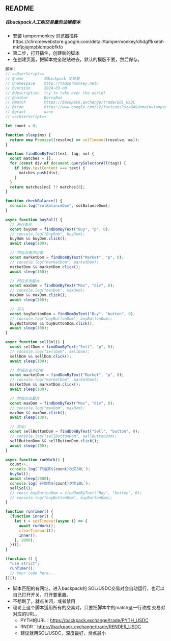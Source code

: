 ## README

#####  在backpack人工刷交易量的油猴脚本
- 安装 tampermonkey 浏览器插件https://chromewebstore.google.com/detail/tampermonkey/dhdgffkkebhmkfjojejmpbldmpobfkfo
- 第二步，打开插件，创建新的脚本
- 在创建页面，把脚本完全粘贴进去，默认的模版不要，然后保存。

``` typescript
脚本：
// ==UserScript==
// @name         刷backpack 交易量
// @namespace    http://tampermonkey.net/
// @version      2024-03-08
// @description  try to take over the world!
// @author       BerryBai
// @match        https://backpack.exchange/trade/SOL_USDC
// @icon         https://www.google.com/s2/favicons?sz=64&domain=tampermonkey.net
// @grant        none
// ==/UserScript==

let count = 0;

function sleep(ms) {
  return new Promise((resolve) => setTimeout(resolve, ms));
}

function findDomByText(text, tag, no) {
  const matches = [];
  for (const div of document.querySelectorAll(tag)) {
    if (div.textContent === text) {
      matches.push(div);
    }
  }
  return matches[no] ?? matches[0];
}

function checkBalance() {
  console.log("solBalanceDom", solBalanceDom);
}

async function buySol() {
  // 先点击买
  const buyDom = findDomByText("Buy", "p", 0);
  // console.log("BuyDom", buyDom);
  buyDom && buyDom.click();
  await sleep(100);

  // 然后点击市价单
  const marketDom = findDomByText("Market", "p", 0);
  // console.log("marketDom", marketDom);
  marketDom && marketDom.click();
  await sleep(100);

  // 然后点击最大
  const maxDom = findDomByText("Max", "div", 0);
  // console.log("maxDom", maxDom);
  maxDom && maxDom.click();
  await sleep(100);

  // 买入
  const buyButtonDom = findDomByText("Buy", "button", 0);
  // console.log("buyButtonDom", buyButtonDom);
  buyButtonDom && buyButtonDom.click();
  await sleep(100);
}

async function sellSol() {
  const sellDom = findDomByText("Sell", "p", 0);
  // console.log("sellDom", sellDom);
  sellDom && sellDom.click();
  await sleep(100);

  // 然后点击市价单
  const marketDom = findDomByText("Market", "p", 0);
  // console.log("marketDom", marketDom);
  marketDom && marketDom.click();
  await sleep(100);

  // 然后点击最大
  const maxDom = findDomByText("Max", "div", 0);
  // console.log("maxDom", maxDom);
  maxDom && maxDom.click();
  await sleep(100);

  // 卖出;
  const sellButtonDom = findDomByText("Sell", "button", 0);
  // console.log("sellButtonDom", sellButtonDom);
  sellButtonDom && sellButtonDom.click();
  await sleep(100);
}

async function runWork() {
  count++;
  console.log(`开始第${count}次买SOL`);
  buySol();
  await sleep(2000);
  console.log(`开始第${count}次卖SOL`);
  sellSol();
  // const buyButtonDom = findDomByText("Buy", "button", 0);
  // console.log("buyButtonDom", buyButtonDom);
}

function runTimer() {
  (function inner() {
    let t = setTimeout(async () => {
      await runWork();
      clearTimeout(t);
      inner();
    }, 2000);
  })();
}

(function () {
  "use strict";
  runTimer();
  // Your code here...
})();
```

- 脚本匹配的有网址，进入backpack的 SOL/USDC交易对会自动运行，也可以自己打开开关，打开要重置。
- 不想刷了，就点关闭，或者禁用
- 理论上这个脚本适用所有的交易对，只要把脚本中的match这一行改成 交易对对应的URL，
  - PYTH的URL：https://backpack.exchange/trade/PYTH_USDC
  - RNDR：https://backpack.exchange/trade/RENDER_USDC
  - 建议就用SOL/USDC，深度最好，滑点最小
